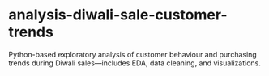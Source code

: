 # analysis-diwali-sale-customer-trends
Python-based exploratory analysis of customer behaviour and purchasing trends during Diwali sales—includes EDA, data cleaning, and visualizations.
